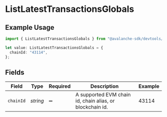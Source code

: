 # ListLatestTransactionsGlobals

## Example Usage

```typescript
import { ListLatestTransactionsGlobals } from "@avalanche-sdk/devtools/models/operations";

let value: ListLatestTransactionsGlobals = {
  chainId: "43114",
};
```

## Fields

| Field                                                    | Type                                                     | Required                                                 | Description                                              | Example                                                  |
| -------------------------------------------------------- | -------------------------------------------------------- | -------------------------------------------------------- | -------------------------------------------------------- | -------------------------------------------------------- |
| `chainId`                                                | *string*                                                 | :heavy_minus_sign:                                       | A supported EVM chain id, chain alias, or blockchain id. | 43114                                                    |